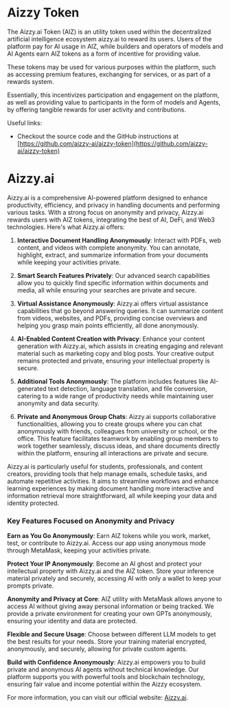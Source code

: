 # Aizzy Token

The Aizzy.ai Token (AIZ) is an utility token used within the decentralized artificial intelligence ecosystem aizzy.ai to reward its users. Users of the platform pay for AI usage in AIZ, while builders and operators of models and AI Agents earn AIZ tokens as a form of incentive for providing value.

These tokens may be used for various purposes within the platform, such as accessing premium features, exchanging for services, or as part of a rewards system. 

Essentially, this incentivizes participation and engagement on the platform, as well as providing value to participants in the form of models and Agents, by offering tangible rewards for user activity and contributions.

Useful links:
- Checkout the source code and the GitHub instructions at [https://github.com/aizzy-ai/aizzy-token](https://github.com/aizzy-ai/aizzy-token)

# Aizzy.ai

Aizzy.ai is a comprehensive AI-powered platform designed to enhance productivity, efficiency, and privacy in handling documents and performing various tasks. With a strong focus on anonymity and privacy, Aizzy.ai rewards users with AIZ tokens, integrating the best of AI, DeFi, and Web3 technologies. Here's what Aizzy.ai offers:

1. **Interactive Document Handling Anonymously**: Interact with PDFs, web content, and videos with complete anonymity. You can annotate, highlight, extract, and summarize information from your documents while keeping your activities private.

2. **Smart Search Features Privately**: Our advanced search capabilities allow you to quickly find specific information within documents and media, all while ensuring your searches are private and secure.

3. **Virtual Assistance Anonymously**: Aizzy.ai offers virtual assistance capabilities that go beyond answering queries. It can summarize content from videos, websites, and PDFs, providing concise overviews and helping you grasp main points efficiently, all done anonymously.

4. **AI-Enabled Content Creation with Privacy**: Enhance your content generation with Aizzy.ai, which assists in creating engaging and relevant material such as marketing copy and blog posts. Your creative output remains protected and private, ensuring your intellectual property is secure.

5. **Additional Tools Anonymously**: The platform includes features like AI-generated text detection, language translation, and file conversion, catering to a wide range of productivity needs while maintaining user anonymity and data security.

6. **Private and Anonymous Group Chats**: Aizzy.ai supports collaborative functionalities, allowing you to create groups where you can chat anonymously with friends, colleagues from university or school, or the office. This feature facilitates teamwork by enabling group members to work together seamlessly, discuss ideas, and share documents directly within the platform, ensuring all interactions are private and secure.

Aizzy.ai is particularly useful for students, professionals, and content creators, providing tools that help manage emails, schedule tasks, and automate repetitive activities. It aims to streamline workflows and enhance learning experiences by making document handling more interactive and information retrieval more straightforward, all while keeping your data and identity protected.

### Key Features Focused on Anonymity and Privacy

**Earn as You Go Anonymously**: Earn AIZ tokens while you work, market, test, or contribute to Aizzy.ai. Access our app using anonymous mode through MetaMask, keeping your activities private.

**Protect Your IP Anonymously**: Become an AI ghost and protect your intellectual property with Aizzy.ai and the AIZ token. Store your inference material privately and securely, accessing AI with only a wallet to keep your prompts private.

**Anonymity and Privacy at Core**: AIZ utility with MetaMask allows anyone to access AI without giving away personal information or being tracked. We provide a private environment for creating your own GPTs anonymously, ensuring your identity and data are protected.

**Flexible and Secure Usage**: Choose between different LLM models to get the best results for your needs. Store your training material encrypted, anonymously, and securely, allowing for private custom agents.

**Build with Confidence Anonymously**: Aizzy.ai empowers you to build private and anonymous AI agents without technical knowledge. Our platform supports you with powerful tools and blockchain technology, ensuring fair value and income potential within the Aizzy ecosystem.

For more information, you can visit our official website: [Aizzy.ai](https://aizzy.ai).
